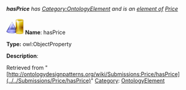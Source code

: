 ___hasPrice__ has [Category:OntologyElement](../../Category/OntologyElement "Category:OntologyElement") and is an [element of](../../Property/ElementOf "Property:ElementOf") [Price](../../Submissions/Price "Submissions:Price")_


  




[![ObjectProperty](../../images/thumb/c/c3/ObjectProperty.gif/45px-ObjectProperty.gif)](../../Image/ObjectProperty.gif "ObjectProperty")
__Name__: hasPrice 


__Type:__ owl:ObjectProperty 


__Description__: 





Retrieved from "[http://ontologydesignpatterns.org/wiki/Submissions:Price/hasPrice](../../Submissions/Price/hasPrice)"
 [Category](http://ontologydesignpatterns.org/wiki/Special:Categories "Special:Categories"): [OntologyElement](../../Category/OntologyElement "Category:OntologyElement")